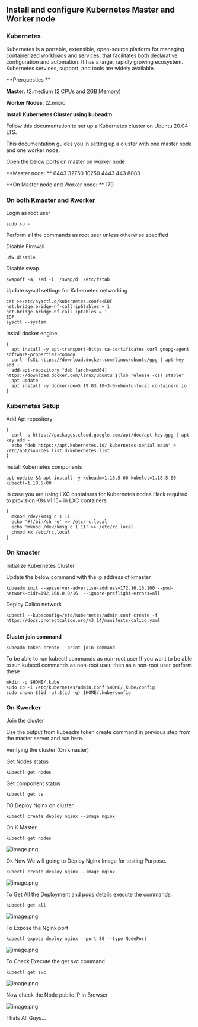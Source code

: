 ## Install and configure Kubernetes Master and Worker node

### Kubernetes 

Kubernetes is a portable, extensible, open-source platform for managing containerized workloads and services, that facilitates both declarative configuration and automation. It has a large, rapidly growing ecosystem. Kubernetes services, support, and tools are widely available.

**Prerquesties
**

**Master**:    t2.medium (2 CPUs and 2GB Memory)

**Worker Nodes**:   t2.micro

**Install Kubernetes Cluster using kubeadm**

Follow this documentation to set up a Kubernetes cluster on Ubuntu 20.04 LTS.

This documentation guides you in setting up a cluster with one master node and one worker node.

Open the below ports on master on worker node 

**Master node:
**
6443 
32750 
10250
4443 
443 
8080

**On Master node and Worker node:
**
179

### On both Kmaster and Kworker

Login as root user


```
sudo su -

``` 


Perform all the commands as root user unless otherwise specified

Disable Firewall

```
ufw disable

``` 

Disable swap


```
swapoff -a; sed -i '/swap/d' /etc/fstab

``` 

Update sysctl settings for Kubernetes networking

```
cat >>/etc/sysctl.d/kubernetes.conf<<EOF
net.bridge.bridge-nf-call-ip6tables = 1
net.bridge.bridge-nf-call-iptables = 1
EOF
sysctl --system

``` 

Install docker engine


```
{
  apt install -y apt-transport-https ca-certificates curl gnupg-agent software-properties-common
  curl -fsSL https://download.docker.com/linux/ubuntu/gpg | apt-key add -
  add-apt-repository "deb [arch=amd64] https://download.docker.com/linux/ubuntu $(lsb_release -cs) stable"
  apt update
  apt install -y docker-ce=5:19.03.10~3-0~ubuntu-focal containerd.io
}

``` 


### Kubernetes Setup

Add Apt repository


```
{
  curl -s https://packages.cloud.google.com/apt/doc/apt-key.gpg | apt-key add -
  echo "deb https://apt.kubernetes.io/ kubernetes-xenial main" > /etc/apt/sources.list.d/kubernetes.list
}

``` 


Install Kubernetes components


```
apt update && apt install -y kubeadm=1.18.5-00 kubelet=1.18.5-00 kubectl=1.18.5-00

``` 



In case you are using LXC containers for Kubernetes nodes
Hack required to provision K8s v1.15+ in LXC containers


```
{
  mknod /dev/kmsg c 1 11
  echo '#!/bin/sh -e' >> /etc/rc.local
  echo 'mknod /dev/kmsg c 1 11' >> /etc/rc.local
  chmod +x /etc/rc.local
}

``` 

### On kmaster

Initialize Kubernetes Cluster

Update the below command with the ip address of kmaster


```
kubeadm init --apiserver-advertise-address=172.16.16.100 --pod-network-cidr=192.168.0.0/16  --ignore-preflight-errors=all

``` 

Deploy Calico network


```
kubectl --kubeconfig=/etc/kubernetes/admin.conf create -f https://docs.projectcalico.org/v3.14/manifests/calico.yaml


``` 

**Cluster join command**


```
kubeadm token create --print-join-command

``` 


To be able to run kubectl commands as non-root user
If you want to be able to run kubectl commands as non-root user, then as a non-root user perform these


```
mkdir -p $HOME/.kube
sudo cp -i /etc/kubernetes/admin.conf $HOME/.kube/config
sudo chown $(id -u):$(id -g) $HOME/.kube/config

``` 
### On Kworker

Join the cluster

Use the output from kubeadm token create command in previous step from the master server and run here.

Verifying the cluster (On kmaster)

Get Nodes status


```
kubectl get nodes

``` 


Get component status

```
kubectl get cs

``` 
TO Deploy Nginx on cluster


```
kubectl create deploy nginx --image nginx

``` 

On K Master


```
kubectl get nodes

``` 
![image.png](https://cdn.hashnode.com/res/hashnode/image/upload/v1629468652565/pvP_JgiM5.png)

Ok Now We will going to Deploy Nginx Image for testing Purpose.


```
kubectl create deploy nginx --image nginx

``` 

![image.png](https://cdn.hashnode.com/res/hashnode/image/upload/v1629468714269/dqwUnRdGN.png)

To Get All the Deployment and pods details execute the commands.

```
kubectl get all

``` 



![image.png](https://cdn.hashnode.com/res/hashnode/image/upload/v1629468803718/rSr6y7f4i.png)

To Expose the Nginx port


```
kubectl expose deploy nginx --port 80 --type NodePort

``` 


![image.png](https://cdn.hashnode.com/res/hashnode/image/upload/v1629468873923/Y3L-oUjSHB.png)

To Check Execute the get svc command

```
kubectl get svc

``` 

![image.png](https://cdn.hashnode.com/res/hashnode/image/upload/v1629468939908/IAmDophMO.png)

Now check the Node public IP in Browser


![image.png](https://cdn.hashnode.com/res/hashnode/image/upload/v1629477512766/ySlcxLuYi.png)

Thats All Guys...